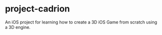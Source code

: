 project-cadrion
===============

An iOS project for learning how to create a 3D iOS Game from scratch using a 3D engine.